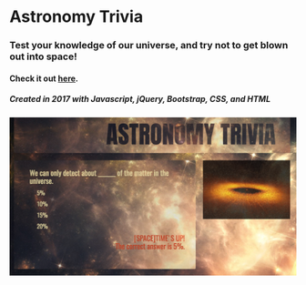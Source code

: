# Astronomy Trivia

### Test your knowledge of our universe, and try not to get blown out into space!

#### Check it out [here](https://wllm-chndlr.github.io/Astronomy-Trivia/).

##### Created in 2017 with Javascript, jQuery, Bootstrap, CSS, and HTML 

![app screenshot](assets/images/astronomy.png)